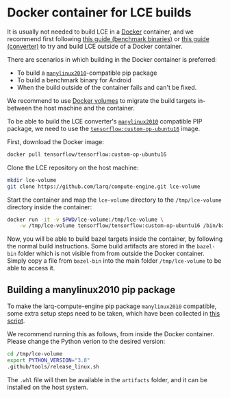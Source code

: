 # Docker container for LCE builds

It is usually not needed to build LCE in a [Docker](https://www.docker.com/)
container, and we recommend first following
[this guide (benchmark binaries)](/compute-engine/build/arm/) or
[this guide (converter)](/compute-engine/build/converter/)
to try and build LCE outside of a Docker container.

There are scenarios in which building in the Docker container is preferred:
- To build a [`manylinux2010`](https://www.python.org/dev/peps/pep-0571/)-compatible pip package
- To build a benchmark binary for Android
- When the build outside of the container fails and can't be fixed.

We recommend to use [Docker volumes](https://docs.docker.com/storage/volumes/)
to migrate the build targets in-between the host machine and the container.

To be able to build the LCE converter's
[`manylinux2010`](https://www.python.org/dev/peps/pep-0571/) compatible PIP
package, we need to use the
[`tensorflow:custom-op-ubuntu16`](https://hub.docker.com/r/tensorflow/tensorflow)
image.

First, download the Docker image:

```bash
docker pull tensorflow/tensorflow:custom-op-ubuntu16
```

Clone the LCE repository on the host machine:

```bash
mkdir lce-volume
git clone https://github.com/larq/compute-engine.git lce-volume
```

Start the container and map the `lce-volume` directory to the `/tmp/lce-volume`
directory inside the container:

```bash
docker run -it -v $PWD/lce-volume:/tmp/lce-volume \
    -w /tmp/lce-volume tensorflow/tensorflow:custom-op-ubuntu16 /bin/bash
```

Now, you will be able to build bazel targets inside the container, by following
the normal build instructions. Some build artifacts are stored in the
`bazel-bin` folder which is not visible from from outside the Docker container.
Simply copy a file from `bazel-bin` into the main folder `/tmp/lce-volume` to
be able to access it.

## Building a manylinux2010 pip package

To make the larq-compute-engine pip package `manylinux2010` compatible, some
extra setup steps need to be taken, which have been collected in
[this script](https://github.com/larq/compute-engine/blob/master/.github/tools/release_linux.sh).

We recommend running this as follows, from inside the Docker container. Please
change the Python verion to the desired version:

```bash
cd /tmp/lce-volume
export PYTHON_VERSION="3.8"
.github/tools/release_linux.sh
```

The `.whl` file will then be available in the `artifacts` folder, and it can be
installed on the host system.
